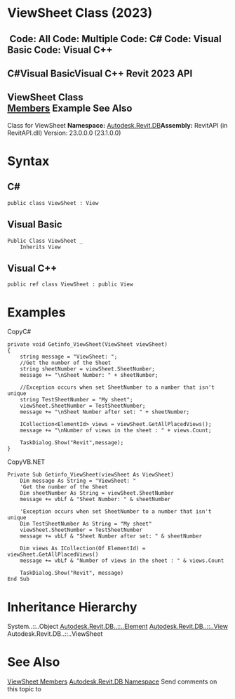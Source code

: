 # ViewSheet Class (2023)

﻿
 Code: All Code: Multiple Code: C# Code: Visual Basic Code: Visual C++   
---  
C#Visual BasicVisual C++
Revit 2023 API  
---  
ViewSheet Class  
[Members](7277b883-39d8-ac3d-9237-dc10c7d99d64.md "ViewSheet Members") Example See Also  
---  
Class for ViewSheet 
**Namespace:** [Autodesk.Revit.DB](87546ba7-461b-c646-cbb1-2cb8f5bff8b2.md "Autodesk.Revit.DB Namespace")**Assembly:** RevitAPI (in RevitAPI.dll) Version: 23.0.0.0 (23.1.0.0)
# Syntax
C#  
---  
```text
public class ViewSheet : View
```
  
Visual Basic  
---  
```text
Public Class ViewSheet _
	Inherits View
```
  
Visual C++  
---  
```text
public ref class ViewSheet : public View
```
  
# Examples
CopyC#
```text
private void Getinfo_ViewSheet(ViewSheet viewSheet)
{
    string message = "ViewSheet: ";
    //Get the number of the Sheet
    string sheetNumber = viewSheet.SheetNumber;
    message += "\nSheet Number: " + sheetNumber;

    //Exception occurs when set SheetNumber to a number that isn't unique
    string TestSheetNumber = "My sheet";
    viewSheet.SheetNumber = TestSheetNumber;
    message += "\nSheet Number after set: " + sheetNumber;

    ICollection<ElementId> views = viewSheet.GetAllPlacedViews();
    message += "\nNumber of views in the sheet : " + views.Count;

    TaskDialog.Show("Revit",message);
}
```

CopyVB.NET
```text
Private Sub Getinfo_ViewSheet(viewSheet As ViewSheet)
    Dim message As String = "ViewSheet: "
    'Get the number of the Sheet
    Dim sheetNumber As String = viewSheet.SheetNumber
    message += vbLf & "Sheet Number: " & sheetNumber

    'Exception occurs when set SheetNumber to a number that isn't unique
    Dim TestSheetNumber As String = "My sheet"
    viewSheet.SheetNumber = TestSheetNumber
    message += vbLf & "Sheet Number after set: " & sheetNumber

    Dim views As ICollection(Of ElementId) = viewSheet.GetAllPlacedViews()
    message += vbLf & "Number of views in the sheet : " & views.Count

    TaskDialog.Show("Revit", message)
End Sub
```

# Inheritance Hierarchy
System..::..Object [Autodesk.Revit.DB..::..Element](eb16114f-69ea-f4de-0d0d-f7388b105a16.md "Element Class") [Autodesk.Revit.DB..::..View](fb92a4e7-f3a7-ef14-e631-342179b18de9.md "View Class") Autodesk.Revit.DB..::..ViewSheet
# See Also
[ViewSheet Members](7277b883-39d8-ac3d-9237-dc10c7d99d64.md "ViewSheet Members")
[Autodesk.Revit.DB Namespace](87546ba7-461b-c646-cbb1-2cb8f5bff8b2.md "Autodesk.Revit.DB Namespace")
Send comments on this topic to 
